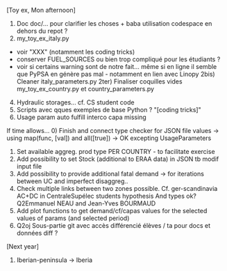 [Toy ex, Mon afternoon]
1) Doc doc/... pour clarifier les choses + baba utilisation codespace en dehors du repot ?
2) my_toy_ex_italy.py
* voir "XXX" (notamment les coding tricks)
* conserver FUEL_SOURCES ou bien trop compliqué pour les étudiants ?
* voir si certains warning sont de notre fait... même si en ligne il semble que PyPSA en génère pas mal - notamment en lien avec Linopy
2bis) Cleaner italy_parameters.py
2ter) Finaliser coquilles vides my_toy_ex_country.py et country_parameters.py
4) Hydraulic storages... cf. CS student code
5) Scripts avec qques exemples de base Python ? "[coding tricks]"
6) Usage param auto fulfill interco capa missing


If time allows...
0) Finish and connect type checker for JSON file values -> using map(func, [val]) and all([true])
-> OK excepting UsageParameters
1) Set available aggreg. prod type PER COUNTRY - to facilitate exercise
2) Add possibility to set Stock (additional to ERAA data) in JSON tb modif input file
5) Add possibility to provide additional fatal demand -> for iterations between UC and imperfect disaggreg..
6) Check multiple links between two zones possible. Cf. ger-scandinavia AC+DC in CentraleSupélec students hypothesis
And types ok? Q2Emmanuel NEAU and Jean-Yves BOURMAUD
7) Add plot functions to get demand/cf/capas values for the selected values of params (and selected period)
8) Q2oj Sous-partie git avec accès différencié élèves / ta pour docs et données diff ?

[Next year]
1) Iberian-peninsula -> Iberia